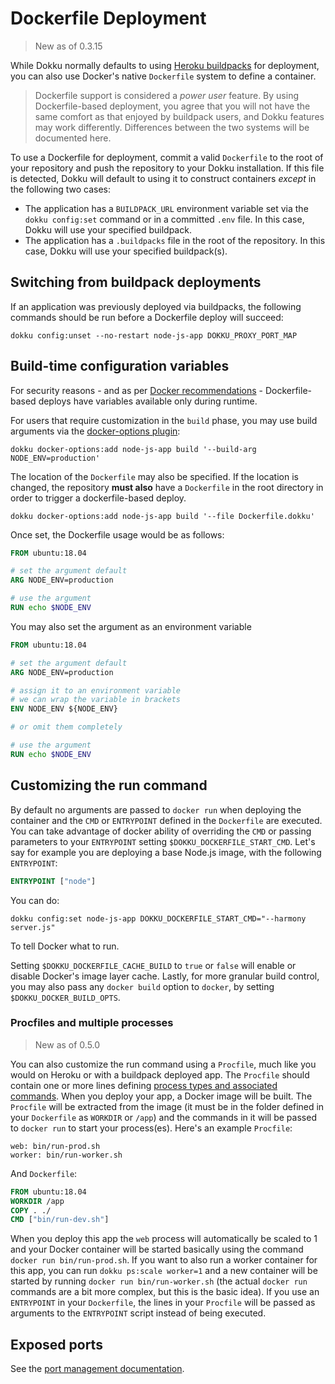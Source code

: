 # Dockerfile Deployment

> New as of 0.3.15

While Dokku normally defaults to using [Heroku buildpacks](https://devcenter.heroku.com/articles/buildpacks) for deployment, you can also use Docker's native `Dockerfile` system to define a container.

> Dockerfile support is considered a *power user* feature. By using Dockerfile-based deployment, you agree that you will not have the same comfort as that enjoyed by buildpack users, and Dokku features may work differently. Differences between the two systems will be documented here.

To use a Dockerfile for deployment, commit a valid `Dockerfile` to the root of your repository and push the repository to your Dokku installation. If this file is detected, Dokku will default to using it to construct containers *except* in the following two cases:

- The application has a `BUILDPACK_URL` environment variable set via the `dokku config:set` command or in a committed `.env` file. In this case, Dokku will use your specified buildpack.
- The application has a `.buildpacks` file in the root of the repository. In this case, Dokku will use your specified buildpack(s).

## Switching from buildpack deployments

If an application was previously deployed via buildpacks, the following commands should be run before a Dockerfile deploy will succeed:

```shell
dokku config:unset --no-restart node-js-app DOKKU_PROXY_PORT_MAP 
```

## Build-time configuration variables

For security reasons - and as per [Docker recommendations](https://github.com/docker/docker/issues/13490) - Dockerfile-based deploys have variables available only during runtime.

For users that require customization in the `build` phase, you may use build arguments via the [docker-options plugin](docs/advanced-usage/docker-options.md):

```shell
dokku docker-options:add node-js-app build '--build-arg NODE_ENV=production'
```

The location of the `Dockerfile` may also be specified. If the location is changed, the repository **must also** have a `Dockerfile` in the root directory in order to trigger a dockerfile-based deploy.

```shell
dokku docker-options:add node-js-app build '--file Dockerfile.dokku'
```

Once set, the Dockerfile usage would be as follows:

```Dockerfile
FROM ubuntu:18.04

# set the argument default
ARG NODE_ENV=production

# use the argument
RUN echo $NODE_ENV
```

You may also set the argument as an environment variable

```Dockerfile
FROM ubuntu:18.04

# set the argument default
ARG NODE_ENV=production

# assign it to an environment variable
# we can wrap the variable in brackets
ENV NODE_ENV ${NODE_ENV}

# or omit them completely

# use the argument
RUN echo $NODE_ENV
```

## Customizing the run command

By default no arguments are passed to `docker run` when deploying the container and the `CMD` or `ENTRYPOINT` defined in the `Dockerfile` are executed. You can take advantage of docker ability of overriding the `CMD` or passing parameters to your `ENTRYPOINT` setting `$DOKKU_DOCKERFILE_START_CMD`. Let's say for example you are deploying a base Node.js image, with the following `ENTRYPOINT`:

```Dockerfile
ENTRYPOINT ["node"]
```

You can do:

```shell
dokku config:set node-js-app DOKKU_DOCKERFILE_START_CMD="--harmony server.js"
```

To tell Docker what to run.

Setting `$DOKKU_DOCKERFILE_CACHE_BUILD` to `true` or `false` will enable or disable Docker's image layer cache. Lastly, for more granular build control, you may also pass any `docker build` option to `docker`, by setting `$DOKKU_DOCKER_BUILD_OPTS`.

### Procfiles and multiple processes

> New as of 0.5.0

You can also customize the run command using a `Procfile`, much like you would on Heroku or
with a buildpack deployed app. The `Procfile` should contain one or more lines defining [process types and associated commands](https://devcenter.heroku.com/articles/procfile#declaring-process-types).
When you deploy your app, a Docker image will be built. The `Procfile` will be extracted from the image
(it must be in the folder defined in your `Dockerfile` as `WORKDIR` or `/app`) and the commands
in it will be passed to `docker run` to start your process(es). Here's an example `Procfile`:

```Procfile
web: bin/run-prod.sh
worker: bin/run-worker.sh
```

And `Dockerfile`:

```Dockerfile
FROM ubuntu:18.04
WORKDIR /app
COPY . ./
CMD ["bin/run-dev.sh"]
```

When you deploy this app the `web` process will automatically be scaled to 1 and your Docker container
will be started basically using the command `docker run bin/run-prod.sh`. If you want to also run
a worker container for this app, you can run `dokku ps:scale worker=1` and a new container will be
started by running `docker run bin/run-worker.sh` (the actual `docker run` commands are a bit more
complex, but this is the basic idea). If you use an `ENTRYPOINT` in your `Dockerfile`, the lines
in your `Procfile` will be passed as arguments to the `ENTRYPOINT` script instead of being executed.

## Exposed ports

See the [port management documentation](/docs/networking/port-management.md).
